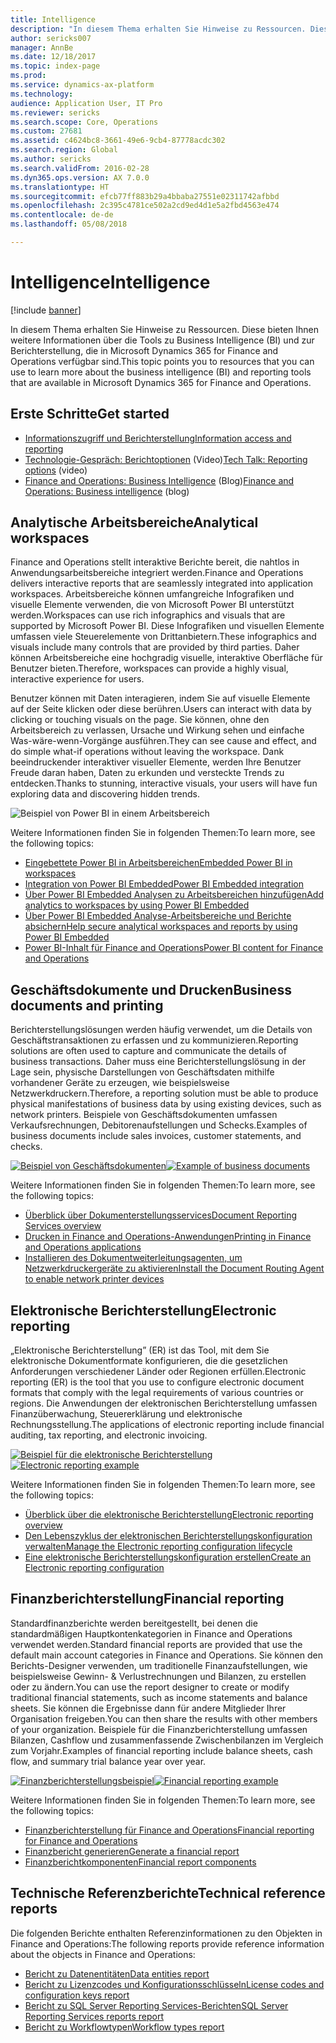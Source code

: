 ```yaml
---
title: Intelligence
description: "In diesem Thema erhalten Sie Hinweise zu Ressourcen. Diese bieten Ihnen weitere Informationen über die Tools zu Business Intelligence und zur Berichterstellung, die in Microsoft Dynamics 365 for Finance and Operations verfügbar sind."
author: sericks007
manager: AnnBe
ms.date: 12/18/2017
ms.topic: index-page
ms.prod: 
ms.service: dynamics-ax-platform
ms.technology: 
audience: Application User, IT Pro
ms.reviewer: sericks
ms.search.scope: Core, Operations
ms.custom: 27681
ms.assetid: c4624bc8-3661-49e6-9cb4-87778acdc302
ms.search.region: Global
ms.author: sericks
ms.search.validFrom: 2016-02-28
ms.dyn365.ops.version: AX 7.0.0
ms.translationtype: HT
ms.sourcegitcommit: efcb77ff883b29a4bbaba27551e02311742afbbd
ms.openlocfilehash: 2c395c4781ce502a2cd9ed4d1e5a2fbd4563e474
ms.contentlocale: de-de
ms.lasthandoff: 05/08/2018

---
```


# <a name="intelligence"></a><span data-ttu-id="774a3-103">Intelligence</span><span class="sxs-lookup"><span data-stu-id="774a3-103">Intelligence</span></span>

[!include [banner](../includes/banner.md)]

<span data-ttu-id="774a3-104">In diesem Thema erhalten Sie Hinweise zu Ressourcen. Diese bieten Ihnen weitere Informationen über die Tools zu Business Intelligence (BI) und zur Berichterstellung, die in Microsoft Dynamics 365 for Finance and Operations verfügbar sind.</span><span class="sxs-lookup"><span data-stu-id="774a3-104">This topic points you to resources that you can use to learn more about the business intelligence (BI) and reporting tools that are available in Microsoft Dynamics 365 for Finance and Operations.</span></span>

## <a name="get-started"></a><span data-ttu-id="774a3-105">Erste Schritte</span><span class="sxs-lookup"><span data-stu-id="774a3-105">Get started</span></span>
- [<span data-ttu-id="774a3-106">Informationszugriff und Berichterstellung</span><span class="sxs-lookup"><span data-stu-id="774a3-106">Information access and reporting</span></span>](information-access-reporting.md)
- <span data-ttu-id="774a3-107">[Technologie-Gespräch: Berichtoptionen](https://www.youtube.com/watch?v=NzZONjKs5xA) (Video)</span><span class="sxs-lookup"><span data-stu-id="774a3-107">[Tech Talk: Reporting options](https://www.youtube.com/watch?v=NzZONjKs5xA) (video)</span></span>
- <span data-ttu-id="774a3-108">[Finance and Operations: Business Intelligence](https://blogs.msdn.microsoft.com/dynamicsaxbi/) (Blog)</span><span class="sxs-lookup"><span data-stu-id="774a3-108">[Finance and Operations: Business intelligence](https://blogs.msdn.microsoft.com/dynamicsaxbi/) (blog)</span></span>

## <a name="analytical-workspaces"></a><span data-ttu-id="774a3-109">Analytische Arbeitsbereiche</span><span class="sxs-lookup"><span data-stu-id="774a3-109">Analytical workspaces</span></span>
<span data-ttu-id="774a3-110">Finance and Operations stellt interaktive Berichte bereit, die nahtlos in Anwendungsarbeitsbereiche integriert werden.</span><span class="sxs-lookup"><span data-stu-id="774a3-110">Finance and Operations delivers interactive reports that are seamlessly integrated into application workspaces.</span></span> <span data-ttu-id="774a3-111">Arbeitsbereiche können umfangreiche Infografiken und visuelle Elemente verwenden, die von Microsoft Power BI unterstützt werden.</span><span class="sxs-lookup"><span data-stu-id="774a3-111">Workspaces can use rich infographics and visuals that are supported by Microsoft Power BI.</span></span> <span data-ttu-id="774a3-112">Diese Infografiken und visuellen Elemente umfassen viele Steuerelemente von Drittanbietern.</span><span class="sxs-lookup"><span data-stu-id="774a3-112">These infographics and visuals include many controls that are provided by third parties.</span></span> <span data-ttu-id="774a3-113">Daher können Arbeitsbereiche eine hochgradig visuelle, interaktive Oberfläche für Benutzer bieten.</span><span class="sxs-lookup"><span data-stu-id="774a3-113">Therefore, workspaces can provide a highly visual, interactive experience for users.</span></span>

<span data-ttu-id="774a3-114">Benutzer können mit Daten interagieren, indem Sie auf visuelle Elemente auf der Seite klicken oder diese berühren.</span><span class="sxs-lookup"><span data-stu-id="774a3-114">Users can interact with data by clicking or touching visuals on the page.</span></span> <span data-ttu-id="774a3-115">Sie können, ohne den Arbeitsbereich zu verlassen, Ursache und Wirkung sehen und einfache Was-wäre-wenn-Vorgänge ausführen.</span><span class="sxs-lookup"><span data-stu-id="774a3-115">They can see cause and effect, and do simple what-if operations without leaving the workspace.</span></span> <span data-ttu-id="774a3-116">Dank beeindruckender interaktiver visueller Elemente, werden Ihre Benutzer Freude daran haben, Daten zu erkunden und versteckte Trends zu entdecken.</span><span class="sxs-lookup"><span data-stu-id="774a3-116">Thanks to stunning, interactive visuals, your users will have fun exploring data and discovering hidden trends.</span></span>

![Beispiel von Power BI in einem Arbeitsbereich](./media/Power-BI-in-D365-Workspace.png)

 <span data-ttu-id="774a3-118">Weitere Informationen finden Sie in folgenden Themen:</span><span class="sxs-lookup"><span data-stu-id="774a3-118">To learn more, see the following topics:</span></span>

 - [<span data-ttu-id="774a3-119">Eingebettete Power BI in Arbeitsbereichen</span><span class="sxs-lookup"><span data-stu-id="774a3-119">Embedded Power BI in workspaces</span></span>](embed-power-bi-workspaces.md)
 - [<span data-ttu-id="774a3-120">Integration von Power BI Embedded</span><span class="sxs-lookup"><span data-stu-id="774a3-120">Power BI Embedded integration</span></span>](power-bi-embedded-integration.md)
 - [<span data-ttu-id="774a3-121">Über Power BI Embedded Analysen zu Arbeitsbereichen hinzufügen</span><span class="sxs-lookup"><span data-stu-id="774a3-121">Add analytics to workspaces by using Power BI Embedded</span></span>](add-analytics-tab-workspaces.md)
 - [<span data-ttu-id="774a3-122">Über Power BI Embedded Analyse-Arbeitsbereiche und Berichte absichern</span><span class="sxs-lookup"><span data-stu-id="774a3-122">Help secure analytical workspaces and reports by using Power BI Embedded</span></span>](secure-analytical-workspaces.md)
 - [<span data-ttu-id="774a3-123">Power BI-Inhalt für Finance and Operations</span><span class="sxs-lookup"><span data-stu-id="774a3-123">Power BI content for Finance and Operations</span></span>](power-bi-home-page.md)

## <a name="business-documents-and-printing"></a><span data-ttu-id="774a3-124">Geschäftsdokumente und Drucken</span><span class="sxs-lookup"><span data-stu-id="774a3-124">Business documents and printing</span></span>
<span data-ttu-id="774a3-125">Berichterstellungslösungen werden häufig verwendet, um die Details von Geschäftstransaktionen zu erfassen und zu kommunizieren.</span><span class="sxs-lookup"><span data-stu-id="774a3-125">Reporting solutions are often used to capture and communicate the details of business transactions.</span></span> <span data-ttu-id="774a3-126">Daher muss eine Berichterstellungslösung in der Lage sein, physische Darstellungen von Geschäftsdaten mithilfe vorhandener Geräte zu erzeugen, wie beispielsweise Netzwerkdruckern.</span><span class="sxs-lookup"><span data-stu-id="774a3-126">Therefore, a reporting solution must be able to produce physical manifestations of business data by using existing devices, such as network printers.</span></span> <span data-ttu-id="774a3-127">Beispiele von Geschäftsdokumenten umfassen Verkaufsrechnungen, Debitorenaufstellungen und Schecks.</span><span class="sxs-lookup"><span data-stu-id="774a3-127">Examples of business documents include sales invoices, customer statements, and checks.</span></span>

<span data-ttu-id="774a3-128">[![Beispiel von Geschäftsdokumenten](./media/image-of-business-documents-1024x632.png)](./media/image-of-business-documents.png)</span><span class="sxs-lookup"><span data-stu-id="774a3-128">[![Example of business documents](./media/image-of-business-documents-1024x632.png)](./media/image-of-business-documents.png)</span></span>

<span data-ttu-id="774a3-129">Weitere Informationen finden Sie in folgenden Themen:</span><span class="sxs-lookup"><span data-stu-id="774a3-129">To learn more, see the following topics:</span></span>

- [<span data-ttu-id="774a3-130">Überblick über Dokumenterstellungsservices</span><span class="sxs-lookup"><span data-stu-id="774a3-130">Document Reporting Services overview</span></span>](document-reporting-services.md)
- [<span data-ttu-id="774a3-131">Drucken in Finance and Operations-Anwendungen</span><span class="sxs-lookup"><span data-stu-id="774a3-131">Printing in Finance and Operations applications</span></span>](print-documents.md)
- [<span data-ttu-id="774a3-132">Installieren des Dokumentweiterleitungsagenten, um Netzwerkdruckergeräte zu aktivieren</span><span class="sxs-lookup"><span data-stu-id="774a3-132">Install the Document Routing Agent to enable network printer devices</span></span>](install-document-routing-agent.md)

## <a name="electronic-reporting"></a><span data-ttu-id="774a3-133">Elektronische Berichterstellung</span><span class="sxs-lookup"><span data-stu-id="774a3-133">Electronic reporting</span></span>
<span data-ttu-id="774a3-134">„Elektronische Berichterstellung” (ER) ist das Tool, mit dem Sie elektronische Dokumentformate konfigurieren, die die gesetzlichen Anforderungen verschiedener Länder oder Regionen erfüllen.</span><span class="sxs-lookup"><span data-stu-id="774a3-134">Electronic reporting (ER) is the tool that you use to configure electronic document formats that comply with the legal requirements of various countries or regions.</span></span> <span data-ttu-id="774a3-135">Die Anwendungen der elektronischen Berichterstellung umfassen Finanzüberwachung, Steuererklärung und elektronische Rechnungsstellung.</span><span class="sxs-lookup"><span data-stu-id="774a3-135">The applications of electronic reporting include financial auditing, tax reporting, and electronic invoicing.</span></span>

<span data-ttu-id="774a3-136">[![Beispiel für die elektronische Berichterstellung](./media/electronic-reporting-example.png)](./media/electronic-reporting-example.png)</span><span class="sxs-lookup"><span data-stu-id="774a3-136">[![Electronic reporting example](./media/electronic-reporting-example.png)](./media/electronic-reporting-example.png)</span></span>

<span data-ttu-id="774a3-137">Weitere Informationen finden Sie in folgenden Themen:</span><span class="sxs-lookup"><span data-stu-id="774a3-137">To learn more, see the following topics:</span></span>

- [<span data-ttu-id="774a3-138">Überblick über die elektronische Berichterstellung</span><span class="sxs-lookup"><span data-stu-id="774a3-138">Electronic reporting overview</span></span>](general-electronic-reporting.md)
- [<span data-ttu-id="774a3-139">Den Lebenszyklus der elektronischen Berichterstellungskonfiguration verwalten</span><span class="sxs-lookup"><span data-stu-id="774a3-139">Manage the Electronic reporting configuration lifecycle</span></span>](general-electronic-reporting-manage-configuration-lifecycle.md)
- [<span data-ttu-id="774a3-140">Eine elektronische Berichterstellungskonfiguration erstellen</span><span class="sxs-lookup"><span data-stu-id="774a3-140">Create an Electronic reporting configuration</span></span>](electronic-reporting-configuration.md)

## <a name="financial-reporting"></a><span data-ttu-id="774a3-141">Finanzberichterstellung</span><span class="sxs-lookup"><span data-stu-id="774a3-141">Financial reporting</span></span>
<span data-ttu-id="774a3-142">Standardfinanzberichte werden bereitgestellt, bei denen die standardmäßigen Hauptkontenkategorien in Finance and Operations verwendet werden.</span><span class="sxs-lookup"><span data-stu-id="774a3-142">Standard financial reports are provided that use the default main account categories in Finance and Operations.</span></span> <span data-ttu-id="774a3-143">Sie können den Berichts-Designer verwenden, um traditionelle Finanzaufstellungen, wie beispielsweise Gewinn- & Verlustrechnungen und Bilanzen, zu erstellen oder zu ändern.</span><span class="sxs-lookup"><span data-stu-id="774a3-143">You can use the report designer to create or modify traditional financial statements, such as income statements and balance sheets.</span></span> <span data-ttu-id="774a3-144">Sie können die Ergebnisse dann für andere Mitglieder Ihrer Organisation freigeben.</span><span class="sxs-lookup"><span data-stu-id="774a3-144">You can then share the results with other members of your organization.</span></span> <span data-ttu-id="774a3-145">Beispiele für die Finanzberichterstellung umfassen Bilanzen, Cashflow und zusammenfassende Zwischenbilanzen im Vergleich zum Vorjahr.</span><span class="sxs-lookup"><span data-stu-id="774a3-145">Examples of financial reporting include balance sheets, cash flow, and summary trial balance year over year.</span></span>

<span data-ttu-id="774a3-146">[![Finanzberichterstellungsbeispiel](./media/financial-reporting-example.png)](./media/financial-reporting-example.png)</span><span class="sxs-lookup"><span data-stu-id="774a3-146">[![Financial reporting example](./media/financial-reporting-example.png)](./media/financial-reporting-example.png)</span></span>

<span data-ttu-id="774a3-147">Weitere Informationen finden Sie in folgenden Themen:</span><span class="sxs-lookup"><span data-stu-id="774a3-147">To learn more, see the following topics:</span></span>

- [<span data-ttu-id="774a3-148">Finanzberichterstellung für Finance and Operations</span><span class="sxs-lookup"><span data-stu-id="774a3-148">Financial reporting for Finance and Operations</span></span>](financial-reporting-intro.md)
- [<span data-ttu-id="774a3-149">Finanzbericht generieren</span><span class="sxs-lookup"><span data-stu-id="774a3-149">Generate a financial report</span></span>](generate-financial-report.md)
- [<span data-ttu-id="774a3-150">Finanzberichtkomponenten</span><span class="sxs-lookup"><span data-stu-id="774a3-150">Financial report components</span></span>](financial-report-components.md)

## <a name="technical-reference-reports"></a><span data-ttu-id="774a3-151">Technische Referenzberichte</span><span class="sxs-lookup"><span data-stu-id="774a3-151">Technical reference reports</span></span>
<span data-ttu-id="774a3-152">Die folgenden Berichte enthalten Referenzinformationen zu den Objekten in Finance and Operations:</span><span class="sxs-lookup"><span data-stu-id="774a3-152">The following reports provide reference information about the objects in Finance and Operations:</span></span>

- [<span data-ttu-id="774a3-153">Bericht zu Datenentitäten</span><span class="sxs-lookup"><span data-stu-id="774a3-153">Data entities report</span></span>](../data-entities/data-entities-report.md)
- [<span data-ttu-id="774a3-154">Bericht zu Lizenzcodes und Konfigurationsschlüsseln</span><span class="sxs-lookup"><span data-stu-id="774a3-154">License codes and configuration keys report</span></span>](../sysadmin/license-codes-configuration-keys-report.md)
- [<span data-ttu-id="774a3-155">Bericht zu SQL Server Reporting Services-Berichten</span><span class="sxs-lookup"><span data-stu-id="774a3-155">SQL Server Reporting Services reports report</span></span>](SSRS-report.md)
- [<span data-ttu-id="774a3-156">Bericht zu Workflowtypen</span><span class="sxs-lookup"><span data-stu-id="774a3-156">Workflow types report</span></span>](../../fin-and-ops/organization-administration/workflow-types-report.md)

